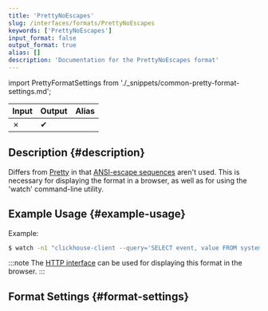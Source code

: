 ```yaml
---
title: 'PrettyNoEscapes'
slug: /interfaces/formats/PrettyNoEscapes
keywords: ['PrettyNoEscapes']
input_format: false
output_format: true
alias: []
description: 'Documentation for the PrettyNoEscapes format'
---
```


import PrettyFormatSettings from './_snippets/common-pretty-format-settings.md';

| Input | Output  | Alias |
|-------|---------|-------|
| ✗     | ✔       |       |

## Description {#description}

Differs from [Pretty](/interfaces/formats/Pretty) in that [ANSI-escape sequences](http://en.wikipedia.org/wiki/ANSI_escape_code) aren't used. 
This is necessary for displaying the format in a browser, as well as for using the 'watch' command-line utility.

## Example Usage {#example-usage}

Example:

```bash
$ watch -n1 "clickhouse-client --query='SELECT event, value FROM system.events FORMAT PrettyCompactNoEscapes'"
```

:::note
The [HTTP interface](../../../interfaces/http.md) can be used for displaying this format in the browser.
:::

## Format Settings {#format-settings}

<PrettyFormatSettings/>